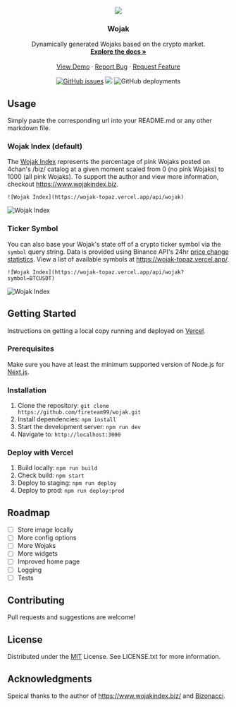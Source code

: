
<div align="center">
  <p align="center">
    <a href="https://wojak-topaz.vercel.app">
      <img src="https://wojak-topaz.vercel.app/api/wojak?symbol=SOLUSDT" />
    </a>
  </p>
  <h3 align="center">Wojak</h3>
  <p align="center">
    Dynamically generated Wojaks based on the crypto market.
    <br />
    <a href="https://wojak-topaz.vercel.app"><strong>Explore the docs »</strong></a>
    <br />
    <br />
    <a href="https://wojak-topaz.vercel.app/api/wojak?symbol=DOGEUSDT">View Demo</a>
    ·
    <a href="https://github.com/fireteam99/wojak/issues">Report Bug</a>
    ·
    <a href="https://github.com/fireteam99/wojak/issues">Request Feature</a>
  </p>
  <a href="https://github.com/fireteam99/wojak/issues"><img alt="GitHub issues" src="https://img.shields.io/github/issues/fireteam99/wojak"></a>
  <img src="https://img.shields.io/github/license/fireteam99/wojak">
  <img alt="GitHub deployments" src="https://img.shields.io/github/deployments/fireteam99/wojak/production?label=vercel">
</div>


## Usage
Simply paste the corresponding url into your README.md or any other markdown file. 

### Wojak Index (default)
The [Wojak Index](https://www.wojakindex.biz/) represents the percentage of pink Wojaks posted on 4chan's /biz/ catalog at a given moment scaled from 0 (no pink Wojaks) to 1000 (all pink Wojaks). To support the author and view more information, checkout https://www.wojakindex.biz.
```
![Wojak Index](https://wojak-topaz.vercel.app/api/wojak)
```
![Wojak Index](https://wojak-topaz.vercel.app/api/wojak)
### Ticker Symbol
You can also base your Wojak's state off of a crypto ticker symbol via the `symbol` query string. Data is provided using Binance API's 24hr [price change statistics](https://binance-docs.github.io/apidocs/spot/en/#current-average-price). View a list of available symbols at https://wojak-topaz.vercel.app/.
```
![Wojak Index](https://wojak-topaz.vercel.app/api/wojak?symbol=BTCUSDT)
```
![Wojak Index](https://wojak-topaz.vercel.app/api/wojak?symbol=BTCUSDT)

## Getting Started
Instructions on getting a local copy running and deployed on [Vercel](https://vercel.com/).

### Prerequisites
Make sure you have at least the minimum supported version of Node.js for [Next.js](https://nextjs.org/docs).
### Installation
1. Clone the repository: `git clone https://github.com/fireteam99/wojak.git`
2. Install dependencies: `npm install`
3. Start the development server: `npm run dev`
4. Navigate to: `http://localhost:3000`
### Deploy with Vercel
1. Build locally: `npm run build`
2. Check build: `npm start`
3. Deploy to staging: `npm run deploy`
4. Deploy to prod: `npm run deploy:prod`

## Roadmap
- [ ] Store image locally
- [ ] More config options
- [ ] More Wojaks
- [ ] More widgets
- [ ] Improved home page
- [ ] Logging
- [ ] Tests

## Contributing
Pull requests and suggestions are welcome!

## License
Distributed under the [MIT](https://choosealicense.com/licenses/mit/) License. See LICENSE.txt for more information.

## Acknowledgments
Speical thanks to the author of https://www.wojakindex.biz/ and [Bizonacci](https://www.youtube.com/c/Bizonacci/videos).
